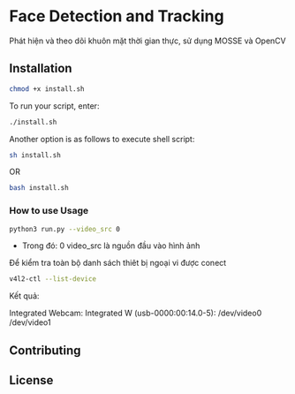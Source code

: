# Face Detection and Tracking

Phát hiện và theo dõi khuôn mặt thời gian thực, sử dụng MOSSE và OpenCV


## Installation

```bash
chmod +x install.sh

```
To run your script, enter:
```bash
./install.sh
```
Another option is as follows to execute shell script:
```bash
sh install.sh
```
OR
```bash
bash install.sh
```
### How to use Usage

```bash
python3 run.py --video_src 0 
```

* Trong đó: 0 video_src là nguồn đầu vào hình ảnh 

Để kiểm tra toàn bộ danh sách thiêt bị ngoại vi được conect 


```bash
v4l2-ctl --list-device
```

Kết quả:

Integrated Webcam: Integrated W (usb-0000:00:14.0-5):
	/dev/video0
	/dev/video1

## Contributing

## License
